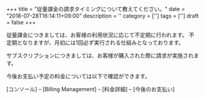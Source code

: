 +++
title = "従量課金の請求タイミングについて教えてください。"
date = "2018-07-28T16:14:11+09:00"
description = ''
category = ['']
tags = ['']
draft = false
+++

従量課金につきましては、お客様の利用状況に応じて不定期に行われます。
不定期となりますが、月初には1回必ず実行される仕組みとなっております。

サブスクリプションにつきましては、お客様が購入された際に請求が実施されます。

今後お支払い予定の料金については以下で確認ができます。

[コンソール] – [Billing Management] – [料金詳細] – [今後のお支払い]
